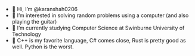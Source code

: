 - 👋 Hi, I’m @karanshah0206
- 👀 I’m interested in solving random problems using a computer (and also playing the guitar)
- 🌱 I’m currently studying Computer Science at Swinburne University of Technology
- 👅 C++ is my favorite language, C# comes close, Rust is pretty good as well. Python is the worst.

<!---
karanshah0206/karanshah0206 is a ✨ special ✨ repository because its `README.md` (this file) appears on your GitHub profile.
You can click the Preview link to take a look at your changes.
--->
